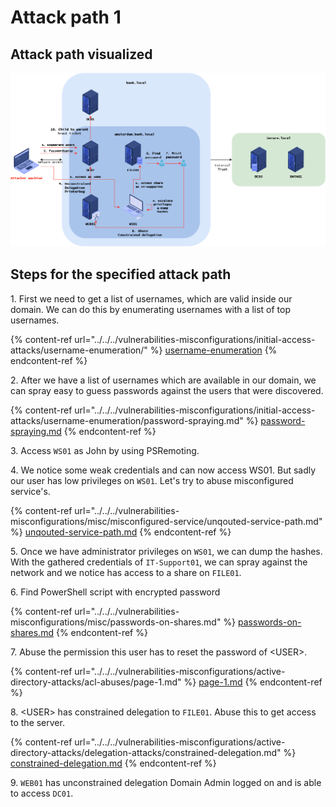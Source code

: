 # Attack path 1

## Attack path visualized

![](<../../../.gitbook/assets/afbeelding (49).png>)

## Steps for the specified attack path

1\. First we need to get a list of usernames, which are valid inside our domain. We can do this by enumerating usernames with a list of top usernames.

{% content-ref url="../../../vulnerabilities-misconfigurations/initial-access-attacks/username-enumeration/" %}
[username-enumeration](../../../vulnerabilities-misconfigurations/initial-access-attacks/username-enumeration/)
{% endcontent-ref %}

2\. After we have a list of usernames which are available in our domain, we can spray easy to guess passwords against the users that were discovered.

{% content-ref url="../../../vulnerabilities-misconfigurations/initial-access-attacks/username-enumeration/password-spraying.md" %}
[password-spraying.md](../../../vulnerabilities-misconfigurations/initial-access-attacks/username-enumeration/password-spraying.md)
{% endcontent-ref %}

3\. Access `WS01` as John by using PSRemoting.

4\. We notice some weak credentials and can now access WS01. But sadly our user has low privileges on `WS01`. Let's try to abuse misconfigured service's.

{% content-ref url="../../../vulnerabilities-misconfigurations/misc/misconfigured-service/unqouted-service-path.md" %}
[unqouted-service-path.md](../../../vulnerabilities-misconfigurations/misc/misconfigured-service/unqouted-service-path.md)
{% endcontent-ref %}

5\. Once we have administrator privileges on `WS01`, we can dump the hashes. With the gathered credentials of `IT-Support01`, we can spray against the network and we notice  has access to a share on `FILE01`.

6\. Find PowerShell script with encrypted password

{% content-ref url="../../../vulnerabilities-misconfigurations/misc/passwords-on-shares.md" %}
[passwords-on-shares.md](../../../vulnerabilities-misconfigurations/misc/passwords-on-shares.md)
{% endcontent-ref %}

7\. Abuse the permission this user has to reset the password of \<USER>.

{% content-ref url="../../../vulnerabilities-misconfigurations/active-directory-attacks/acl-abuses/page-1.md" %}
[page-1.md](../../../vulnerabilities-misconfigurations/active-directory-attacks/acl-abuses/page-1.md)
{% endcontent-ref %}

8\. \<USER> has constrained delegation to `FILE01`. Abuse this to get access to the server.

{% content-ref url="../../../vulnerabilities-misconfigurations/active-directory-attacks/delegation-attacks/constrained-delegation.md" %}
[constrained-delegation.md](../../../vulnerabilities-misconfigurations/active-directory-attacks/delegation-attacks/constrained-delegation.md)
{% endcontent-ref %}

9\. `WEB01` has unconstrained delegation Domain Admin logged on and is able to access `DC01`.
